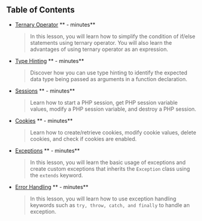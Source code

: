 ## Table of Contents

* [Ternary Operator](content/TernaryOperator/TernaryOperator.q.md) ** - minutes**
    > In this lesson, you will learn how to simplify the condition of if/else statements using ternary operator. You will also learn the advantages of using ternary operator as an expression.

* [Type Hinting](content/TypeHinting/TypeHinting.q.md) ** - minutes**
    > Discover how you can use type hinting to identify the expected data type being passed as arguments in a function declaration. 
 
* [Sessions](content/Sessions/Sessions.q.md) ** - minutes**
    > Learn how to start a PHP session, get PHP session variable values, modify a PHP session variable, and destroy a PHP session.

* [Cookies](content/Cookies/Cookies.q.md) ** - minutes**
    > Learn how to create/retrieve cookies, modify cookie values, delete cookies, and check if cookies are enabled.

* [Exceptions](content/Exceptions/Exceptions.q.md) ** - minutes**
    > In this lesson, you will learn the basic usage of exceptions and create custom exceptions that inherits the `Exception` class using the `extends` keyword.

* [Error Handling](content/ErrorHandling/ErrorHandling.q.md) ** - minutes**
    > In this lesson, you will learn how to use exception handling keywords such as `try, throw, catch, and finally` to handle an exception.